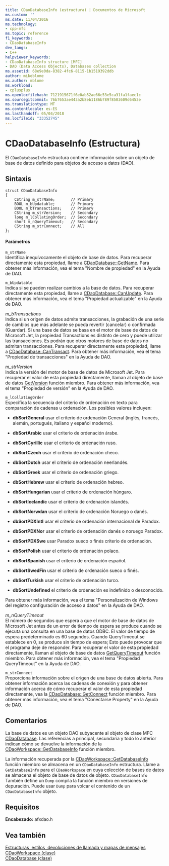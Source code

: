 ```yaml
---
title: CDaoDatabaseInfo (estructura) | Documentos de Microsoft
ms.custom: ''
ms.date: 11/04/2016
ms.technology:
- cpp-mfc
ms.topic: reference
f1_keywords:
- CDaoDatabaseInfo
dev_langs:
- C++
helpviewer_keywords:
- CDaoDatabaseInfo structure [MFC]
- DAO (Data Access Objects), Databases collection
ms.assetid: 68e9e0da-8382-4fc6-8115-1b1519392ddb
author: mikeblome
ms.author: mblome
ms.workload:
- cplusplus
ms.openlocfilehash: 7121915671f6e0ab52ae66c53e5ca31fa1faec1c
ms.sourcegitcommit: 76b7653ae443a2b8eb1186b789f8503609d6453e
ms.translationtype: MT
ms.contentlocale: es-ES
ms.lasthandoff: 05/04/2018
ms.locfileid: "33352745"
---
```

# <a name="cdaodatabaseinfo-structure"></a>CDaoDatabaseInfo (Estructura)
El `CDaoDatabaseInfo` estructura contiene información sobre un objeto de base de datos definido para objetos de acceso a datos (DAO).  
  
## <a name="syntax"></a>Sintaxis  
  
```  
struct CDaoDatabaseInfo  
{  
    CString m_strName;       // Primary  
    BOOL m_bUpdatable;       // Primary  
    BOOL m_bTransactions;    // Primary  
    CString m_strVersion;    // Secondary  
    long m_lCollatingOrder;  // Secondary  
    short m_nQueryTimeout;   // Secondary  
    CString m_strConnect;    // All  
};  
```  
  
#### <a name="parameters"></a>Parámetros  
 `m_strName`  
 Identifica inequívocamente el objeto de base de datos. Para recuperar directamente esta propiedad, llame a [CDaoDatabase::GetName](../../mfc/reference/cdaodatabase-class.md#getname). Para obtener más información, vea el tema "Nombre de propiedad" en la Ayuda de DAO.  
  
 `m_bUpdatable`  
 Indica si se pueden realizar cambios a la base de datos. Para recuperar directamente esta propiedad, llame a [CDaoDatabase::CanUpdate](../../mfc/reference/cdaodatabase-class.md#canupdate). Para obtener más información, vea el tema "Propiedad actualizable" en la Ayuda de DAO.  
  
 *m_bTransactions*  
 Indica si un origen de datos admite transacciones, la grabación de una serie de cambios que más adelante se pueda revertir (cancelar) o confirmada (Guardar). Si una base de datos se basa en el motor de base de datos de Microsoft Jet, la propiedad Transactions es distinto de cero y puede utilizar las transacciones. Es podrán que otros motores de base de datos no admitan transacciones. Para recuperar directamente esta propiedad, llame a [CDaoDatabase::CanTransact](../../mfc/reference/cdaodatabase-class.md#cantransact). Para obtener más información, vea el tema "Propiedad de transacciones" en la Ayuda de DAO.  
  
 *m_strVersion*  
 Indica la versión del motor de base de datos de Microsoft Jet. Para recuperar el valor de esta propiedad directamente, llaman al objeto de base de datos [GetVersion](../../mfc/reference/cdaodatabase-class.md#getversion) función miembro. Para obtener más información, vea el tema "Propiedad de versión" en la Ayuda de DAO.  
  
 `m_lCollatingOrder`  
 Especifica la secuencia del criterio de ordenación en texto para comparación de cadenas u ordenación. Los posibles valores incluyen:  
  
- **dbSortGeneral** usar el criterio de ordenación General (inglés, francés, alemán, portugués, italiano y español moderno).  
  
- **dbSortArabic** usar el criterio de ordenación árabe.  
  
- **dbSortCyrillic** usar el criterio de ordenación ruso.  
  
- **dbSortCzech** usar el criterio de ordenación checo.  
  
- **dbSortDutch** usar el criterio de ordenación neerlandés.  
  
- **dbSortGreek** usar el criterio de ordenación griego.  
  
- **dbSortHebrew** usar el criterio de ordenación hebreo.  
  
- **dbSortHungarian** usar el criterio de ordenación húngaro.  
  
- **dbSortIcelandic** usar el criterio de ordenación islandés.  
  
- **dbSortNorwdan** usar el criterio de ordenación Noruego o danés.  
  
- **dbSortPDXIntl** usar el criterio de ordenación internacional de Paradox.  
  
- **dbSortPDXNor** usar el criterio de ordenación danés o noruego Paradox.  
  
- **dbSortPDXSwe** usar Paradox sueco o finés criterio de ordenación.  
  
- **dbSortPolish** usar el criterio de ordenación polaco.  
  
- **dbSortSpanish** usar el criterio de ordenación español.  
  
- **dbSortSwedFin** usar el criterio de ordenación sueco o finés.  
  
- **dbSortTurkish** usar el criterio de ordenación turco.  
  
- **dbSortUndefined** el criterio de ordenación es indefinido o desconocido.  
  
 Para obtener más información, vea el tema "Personalización de Windows del registro configuración de acceso a datos" en la Ayuda de DAO.  
  
 *m_nQueryTimeout*  
 El número de segundos que espera a que el motor de base de datos de Microsoft Jet antes de un error de tiempo de espera se produce cuando se ejecuta una consulta en una base de datos ODBC. El valor de tiempo de espera predeterminado es 60 segundos. Cuando QueryTimeout se establece en 0, se produce sin tiempo de espera; Esto puede provocar que el programa deje de responder. Para recuperar el valor de esta propiedad directamente, llaman al objeto de base de datos [GetQueryTimeout](../../mfc/reference/cdaodatabase-class.md#getquerytimeout) función miembro. Para obtener más información, vea el tema "Propiedad QueryTimeout" en la Ayuda de DAO.  
  
 `m_strConnect`  
 Proporciona información sobre el origen de una base de datos abierta. Para obtener información acerca las cadenas de conexión y para obtener información acerca de cómo recuperar el valor de esta propiedad directamente, vea la [CDaoDatabase::GetConnect](../../mfc/reference/cdaodatabase-class.md#getconnect) función miembro. Para obtener más información, vea el tema "Conectarse Property" en la Ayuda de DAO.  
  
## <a name="remarks"></a>Comentarios  
 La base de datos es un objeto DAO subyacente al objeto de clase MFC [CDaoDatabase](../../mfc/reference/cdaodatabase-class.md). Las referencias a principal, secundaria y todo lo anterior indican cómo se devuelve la información de la [CDaoWorkspace::GetDatabaseInfo](../../mfc/reference/cdaoworkspace-class.md#getdatabaseinfo) función miembro.  
  
 La información recuperada por la [CDaoWorkspace::GetDatabaseInfo](../../mfc/reference/cdaoworkspace-class.md#getdatabaseinfo) función miembro se almacena en un `CDaoDatabaseInfo` estructura. Llame a `GetDatabaseInfo` para el `CDaoWorkspace` en cuya colección de bases de datos se almacena el objeto de base de datos de objeto. `CDaoDatabaseInfo` También define un `Dump` compila la función miembro en versiones de depuración. Puede usar `Dump` para volcar el contenido de un `CDaoDatabaseInfo` objeto.  
  
## <a name="requirements"></a>Requisitos  
 **Encabezado:** afxdao.h  
  
## <a name="see-also"></a>Vea también  
 [Estructuras, estilos, devoluciones de llamada y mapas de mensajes](../../mfc/reference/structures-styles-callbacks-and-message-maps.md)   
 [CDaoWorkspace (clase)](../../mfc/reference/cdaoworkspace-class.md)   
 [CDaoDatabase (clase)](../../mfc/reference/cdaodatabase-class.md)
